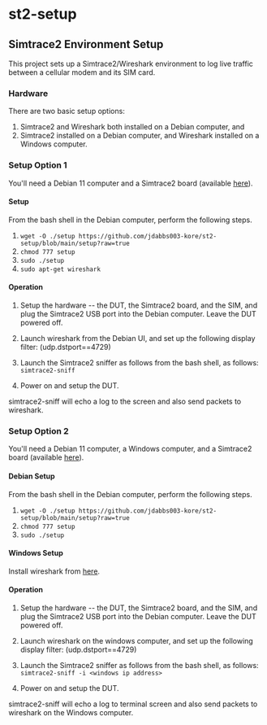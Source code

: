 # st2-setup
## Simtrace2 Environment Setup
This project sets up a Simtrace2/Wireshark environment to log live traffic between a cellular modem and its SIM card.

### Hardware
There are two basic setup options:
1. Simtrace2 and Wireshark both installed on a Debian computer, and
1. Simtrace2 installed on a Debian computer, and Wireshark installed on a Windows computer.

### Setup Option 1
You'll need a Debian 11 computer and a Simtrace2 board (available [here](https://shop.sysmocom.de/SIMtrace2-Hardware-Kit/simtrace2-kit)).
#### Setup
From the bash shell in the Debian computer, perform the following steps.
1. `wget -O ./setup https://github.com/jdabbs003-kore/st2-setup/blob/main/setup?raw=true`
1. `chmod 777 setup`
1. `sudo ./setup`
1. `sudo apt-get wireshark`

#### Operation
1. Setup the hardware -- the DUT, the Simtrace2 board, and the SIM, and plug
the Simtrace2 USB port into the Debian computer. Leave the DUT powered
off.
1. Launch wireshark from the Debian UI, and set up the following display
filter: (udp.dstport==4729)
1. Launch the Simtrace2 sniffer as follows from the bash shell, as follows:
`simtrace2-sniff`

1. Power on and setup the DUT.

simtrace2-sniff will echo a log to the screen and also send packets to wireshark.
### Setup Option 2
You'll need a Debian 11 computer, a Windows computer, and a Simtrace2 board (available [here](https://shop.sysmocom.de/SIMtrace2-Hardware-Kit/simtrace2-kit)).
#### Debian Setup
From the bash shell in the Debian computer, perform the following steps.
1. `wget -O ./setup https://github.com/jdabbs003-kore/st2-setup/blob/main/setup?raw=true`
1. `chmod 777 setup`
1. `sudo ./setup`

#### Windows Setup
Install wireshark from [here](https://www.wireshark.org/).
#### Operation
1. Setup the hardware -- the DUT, the Simtrace2 board, and the SIM, and plug
the Simtrace2 USB port into the Debian computer. Leave the DUT powered
off.
1. Launch wireshark on the windows computer, and set up the following display
filter: (udp.dstport==4729)
1. Launch the Simtrace2 sniffer as follows from the bash shell, as follows:
`simtrace2-sniff -i <windows ip address>`

1. Power on and setup the DUT.

simtrace2-sniff will echo a log to terminal screen and also send packets to wireshark on the Windows computer.
